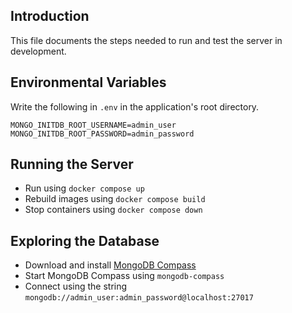## Introduction

This file documents the steps needed to run and test the server in development.

## Environmental Variables
Write the following in `.env` in the application's root directory.
```
MONGO_INITDB_ROOT_USERNAME=admin_user
MONGO_INITDB_ROOT_PASSWORD=admin_password
```

## Running the Server
- Run using `docker compose up`
- Rebuild images using `docker compose build`
- Stop containers using `docker compose down`

## Exploring the Database
- Download and install [MongoDB Compass](https://www.mongodb.com/products/compass)
- Start MongoDB Compass using `mongodb-compass`
- Connect using the string `mongodb://admin_user:admin_password@localhost:27017`
